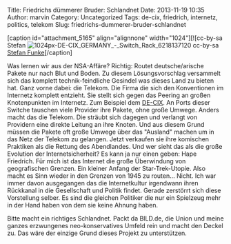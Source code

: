 Title: Friedrichs dümmerer Bruder: Schlandnet
Date: 2013-11-19 10:35
Author: marvin
Category: Uncategorized
Tags: de-cix, friedrich, internetz, politics, telekom
Slug: friedrichs-dummerer-bruder-schlandnet

[caption id="attachment\_5165" align="alignnone"
width="1024"][![cc-by-sa Stefan
![1024px-DE-CIX_GERMANY_-_Switch_Rack_6218137120]({filename}/images/1024px-DE-CIX_GERMANY_-_Switch_Rack_6218137120.jpg)
cc-by-sa [Stefan
Funke](https://de.wikipedia.org/wiki/Datei:DE-CIX_GERMANY_-_Switch_Rack_%286218137120%29.jpg)[/caption]

Was lernen wir aus der NSA-Affäre? Richtig: Routet deutsche/arische
Pakete nur nach Blut und Boden. Zu diesem Lösungsvorschlag versammelt
sich das komplett technik-feindliche Gesindel was dieses Land zu bieten
hat. Ganz vorne dabei: die Telekom. Die Firma die sich den Konventionen
im Internetz komplett entzieht. Sie stellt sich gegen das Peering an
großen Knotenpunkten im Internetz. Zum Beispiel dem
[DE-CIX](https://de.wikipedia.org/wiki/DE-CIX). An Ports dieser Switche
tauschen viele Provider ihre Pakete, ohne große Umwege. Anders macht das
die Telekom. Die sträubt sich dagegen und verlangt von Providern eine
direkte Leitung an ihre Knoten. Und aus diesem Grund müssen die Pakete
oft große Umwege über das "Ausland" machen um in das Netz der Telekom zu
gelangen. Jetzt verkaufen sie ihre komischen Praktiken als die Rettung
des Abendlandes. Und wer sieht das als die große Evolution der
Internetsicherheit? Es kann ja nur einen geben: Hape Friedrich. Für mich
ist das Internet die große Überwindung von geografischen Grenzen. Ein
kleiner Anfang der Star-Trek-Utopie. Also macht es Sinn wieder in den
Grenzen von 1945 zu routen... Nicht. Ich war immer davon ausgegangen das
die Internetkultur irgendwann ihren Rückkanal in die Gesellschaft und
Politik findet. Gerade zerstörrt sich diese Vorstellung selber. Es sind
die gleichen Politiker die nur ein Spielzeug mehr in der Hand haben von
dem sie keine Ahnung haben.

Bitte macht ein richtiges Schlandnet. Packt da BILD.de, die Union und
meine ganzes erzwungenes neo-konservatives Umfeld rein und macht den
Deckel zu. Das wäre der einzige Grund dieses Projekt zu unterstützen.

